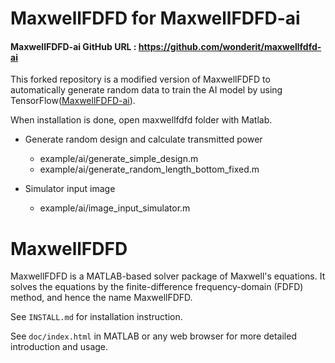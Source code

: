 MaxwellFDFD for MaxwellFDFD-ai
===========
#### MaxwellFDFD-ai GitHub URL : https://github.com/wonderit/maxwellfdfd-ai

This forked repository is a modified version of MaxwellFDFD to automatically generate random data to train the AI model by using TensorFlow([MaxwellFDFD-ai](https://github.com/wonderit/maxwellfdfd-ai)).


When installation is done, open maxwellfdfd folder with Matlab. 

- Generate random design and calculate transmitted power
    - example/ai/generate_simple_design.m
    - example/ai/generate_random_length_bottom_fixed.m
    
- Simulator input image
    - example/ai/image_input_simulator.m

MaxwellFDFD
===========
MaxwellFDFD is a MATLAB-based solver package of Maxwell's equations.  It solves the equations by the finite-difference frequency-domain (FDFD) method, and hence the name MaxwellFDFD.

See `INSTALL.md` for installation instruction.

See `doc/index.html` in MATLAB or any web browser for more detailed introduction and usage.
